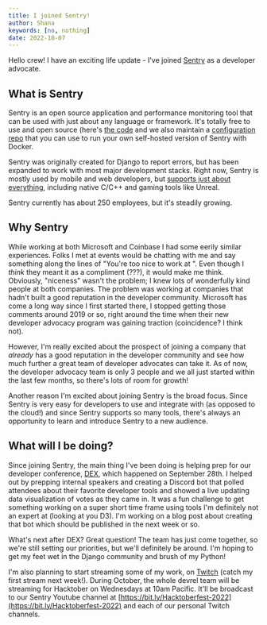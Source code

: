 ```yaml
---
title: I joined Sentry!
author: Shana
keywords: [no, nothing]
date: 2022-10-07
---
```


Hello crew! I have an exciting life update - I've joined [Sentry](https://sentry.io/welcome/) as a developer advocate.

## What is Sentry

Sentry is an open source application and performance monitoring tool that can be used with just about any language or framework. It's totally free to use and open source (here's [the code](https://github.com/getsentry/sentry) and we also maintain a [configuration repo](https://github.com/getsentry/self-hosted) that you can use to run your own self-hosted version of Sentry with Docker.

Sentry was originally created for Django to report errors, but has been expanded to work with most major development stacks. Right now, Sentry is mostly used by mobile and web developers, but [supports just about everything](https://docs.sentry.io/platforms/), including native C/C++ and gaming tools like Unreal. 

Sentry currently has about 250 employees, but it's steadily growing.

## Why Sentry

While working at both Microsoft and Coinbase I had some eerily similar experiences. Folks I met at events would be chatting with me and say something along the lines of "You're too nice to work at <company-name>". Even though I *think* they meant it as a compliment (???), it would make me think. Obviously, "niceness" wasn't the problem; I knew lots of wonderfully kind people at both companies. The problem was working at companies that hadn't built a good reputation in the developer community. Microsoft has come a long way since I first started there, I stopped getting those comments around 2019 or so, right around the time when their new developer advocacy program was gaining traction (coincidence? I think not). 

However, I'm really excited about the prospect of joining a company that *already* has a good reputation in the developer community and see how much further a great team of developer advocates can take it. As of now, the developer advocacy team is only 3 people and we all just started within the last few months, so there's lots of room for growth!

Another reason I'm excited about joining Sentry is the broad focus. Since Sentry is very easy for developers to use and integrate with (as opposed to the cloud!) and since Sentry supports so many tools, there's always an opportunity to learn and introduce Sentry to a new audience. 

## What will I be doing?

Since joining Sentry, the main thing I've been doing is helping prep for our developer conference, [DEX](https://sentry.io/events/dex/), which happened on September 28th. I helped out by prepping internal speakers and creating a Discord bot that polled attendees about their favorite developer tools and showed a live updating data visualization of votes as they came in. It was a fun challenge to get something working on a super short time frame using tools I'm definitely not an expert at (looking at you D3). I'm working on a blog post about creating that bot which should be published in the next week or so.

What's next after DEX? Great question! The team has just come together, so we're still setting our priorities, but we'll definitely be around. I'm hoping to get my feet wet in the Django community and brush of my Python! 

I'm also planning to start streaming some of my work, on [Twitch](https://www.twitch.tv/shanacodes) (catch my first stream next week!).
During October, the whole devrel team will be streaming for Hacktober on Wednesdays at 10am Pacific. It'll be broadcast to our Sentry Youtube channel at [https://bit.ly/Hacktoberfest-2022](https://bit.ly/Hacktoberfest-2022) and each of our personal Twitch channels.

